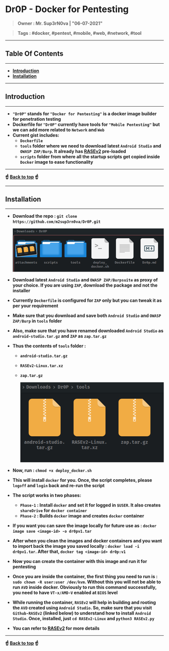 <h1><b>Dr0P - Docker for Pentesting<b></h1>

> **Owner** : Mr. Sup3rN0va | "06-07-2021"

> **Tags** : #docker, #pentest, #mobile, #web, #network, #tool

---

<h2><b>Table Of Contents</b></h2>

---

- [**Introduction**](#introduction)
- [**Installation**](#installation)

---

## **Introduction**

---

- `"Dr0P"` stands for `"Docker for Pentesting"` is a docker image builder for penetration testing
- Dockerfile for `"Dr0P"` currently have tools for `"Mobile Pentesting"` but we can add more related to `Network` and `Web`
- Current gist includes:
  - `Dockerfile`
  - `tools` folder where we need to download latest `Android Studio` and `OWASP ZAP/Burp`. It already has [RASEv2](https://m2sup3rn0va.github.io/RASEv2/) pre-loaded
  - `scripts` folder from where all the startup scripts get copied inside `Docker` image to ease functionality

---

<div class='page'/>
☝️ <a href="#">Back to top</a> ☝️

---

## **Installation**

---

- Download the repo : `git clone https://github.com/m2sup3rn0va/Dr0P.git`

  ![1.png](attachments/1.png)

- Download latest `Android Studio` and `OWASP ZAP/Burpsuite` as proxy of your choice. If you are using `ZAP`, download the package and not the installer
- Currently `Dockerfile` is configured for `ZAP` only but you can tweak it as per your requirement
- Make sure that you download and save both `Android Studio` and `OWASP ZAP/Burp` in `tools` folder
- Also, make sure that you have renamed downloaded `Android Studio` as `android-studio.tar.gz` and `ZAP` as `zap.tar.gz`
- Thus the contents of `tools` folder :
  - `android-studio.tar.gz`
  - `RASEv2-Linux.tar.xz`
  - `zap.tar.gz`

      ![2.png](attachments/2.png)

- Now, run : `chmod +x deploy_docker.sh`
- This will install `docker` for you. Once, the script completes, please `logoff` and `login` back and re-run the script
- The script works in two phases:
  - `Phase-1` : Install `docker` and set it for logged in `$USER`. It also creates `shareDrive` for `docker container`
  - `Phase-2` : Builds `docker` image and creates `docker` container 
- If you want you can save the image locally for future use as : `docker image save <image-id> -o dr0pv1.tar`
- After when you clean the images and docker containers and you want to import back the image you saved locally : `docker load -i dr0pv1.tar`. After that, `docker tag <image-id> dr0p:v1`
- Now you can create the container with this image and run it for pentesting
- Once you are inside the container, the first thing you need to run is : `sudo chown -R user:user /dev/kvm`. Without this you will not be able to run `AVD` inside docker. Obviously to run this command successfully, you need to have `VT-x/AMD-V` enabled at `BIOS` level
- While running the container, `RASEv2` will help in building and rooting the `AVD` created using `Android Studio`. So, make sure that you visit `Github-RASEv2` (linked below) to understand how to install `Android Studio`. Once, installed, just `cd RASEv2-Linux` and `python3 RASEv2.py`
- You can refer to [**RASEv2**](https://m2sup3rn0va.github.io/RASEv2/) for more details

---

<div class='page'/>
☝️ <a href="#">Back to top</a> ☝️
